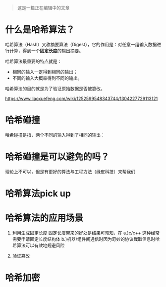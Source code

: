 > 这是一篇正在编辑中的文章
# 什么是哈希算法？
哈希算法（Hash）又称摘要算法（Digest），它的作用是：对任意一组输入数据进行计算，得到一个**固定长度**的输出摘要。

哈希算法最重要的特点就是：

* 相同的输入一定得到相同的输出；
* 不同的输入大概率得到不同的输出。

哈希算法的目的就是为了验证原始数据是否被篡改。

https://www.liaoxuefeng.com/wiki/1252599548343744/1304227729113121

# 哈希碰撞
哈希碰撞是指，两个不同的输入得到了相同的输出：



# 哈希碰撞是可以避免的吗？
理论上不可以，但是有更好的算法与工程方法（绿皮科技）来帮我们


# 哈希算法pick up


# 哈希算法的应用场景
1. 利用生成固定长度
   固定长度带来的好处是结果可预知，在 a.)c/c++ 这种经常需要申请固定长度结构体 b.)机器/组件间通信时因为奇妙的协议截取信息时哈希算法可以有效地规避风险

2. 验证篡改
   

# 哈希加密